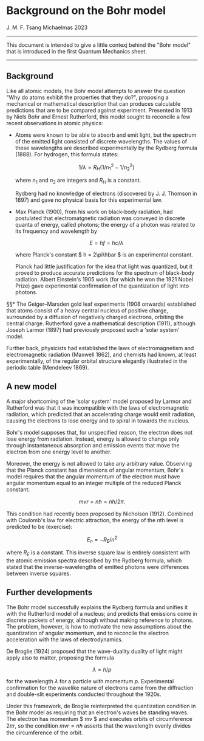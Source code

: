 # Background on the Bohr model

J. M. F. Tsang
Michaelmas 2023

---

This document is intended to give a little contexj behind the "Bohr
model" that is introduced in the first Quantum Mechanics sheet.

---


## Background

Like all atomic models, the Bohr model attempts to answer the question
"Why do atoms exhibit the properties that they do?", proposing a
mechanical or mathematical description that can produces calculable
predictions that are to be compared against experiment.  Presented in
1913 by Niels Bohr and Ernest Rutherford, this model sought to reconcile
a few recent observations in atomic physics:

* Atoms were known to be able to absorb and emit light, but the spectrum
    of the emitted light consisted of discrete wavelengths. The values
    of these wavelengths are described experimentally by the Rydberg
    formula (1888). For hydrogen, this formula states:

    $$ 1/\lambda = R_H ( 1/n_1^2 - 1 / n_2^2 ) $$

    where $n_1$ and $n_2$ are integers and $R_H$ is a constant.

    Rydberg had no knowledge of electrons (discovered by J. J. Thomson
    in 1897) and gave no physical basis for this experimental law.

* Max Planck (1900), from his work on black-body radiation, had
    postulated that electromatgnetic radiation was conveyed in discrete
    quanta of energy, called photons; the energy of a photon was related
    to its frequency and wavelength by

    $$ E = h f = h c / \lambda $$

    where Planck's constant $ h = 2\pi\hbar $ is an experimental
    constant.

    Planck had little justification for the idea that light was
    quantized, but it proved to produce accurate predictions for the
    spectrum of black-body radiation. Albert Einstein's 1905 work (for
    which he won the 1921 Nobel Prize) gave experimental confirmation of
    the quantization of light into photons.

§§* The Geiger–Marsden gold leaf experiments (1908 onwards)
    established that atoms consist of a heavy central nucleus of
    positive charge, surrounded by a diffusion of negatively charged
    electrons, orbiting the central charge. Rutherford gave a
    mathematical description (1911), although Joseph Larmor (1897) had
    previously proposed such a 'solar system' model.

Further back, physicists had established the laws of electromagnetism
and electromagnetic radiation (Maxwell 1862), and chemists had known, at
least experimentally, of the regular orbital structure elegantly
illustrated in the periodic table (Mendeleev 1869).


## A new model

A major shortcoming of the 'solar system' model proposed by Larmor and
Rutherford was that it was incompatible with the laws of electromagnetic
radiation, which predicted that an accelerating charge would emit
radiation, causing the electrons to lose energy and to spiral in towards
the nucleus.

Bohr's model supposes that, for unspecified reason, the electron does
not lose energy from radiation.  Instead, energy is allowed to change
only through instantaneous absorption and emission events that move the
electron from one energy level to another.

Moreover, the energy is not allowed to take any arbitrary value.
Observing that the Planck constant has dimensions of angular momentum,
Bohr's model requires that the angular momentum of the electron must
have angular momentum equal to an integer multiple of the reduced Planck
constant:

$$ m v r = n \hbar = n h / 2\pi . $$

This condition had recently been proposed by Nicholson (1912). Combined
with Coulomb's law for electric attraction, the energy of the $n$th
level is predicted to be (exercise):

$$ E_n = -R_E / n^2 $$

where $R_E$ is a constant. This inverse square law is entirely
consistent with the atomic emission spectra described by the Rydberg
formula, which stated that the inverse-wavelengths of emitted photons
were differences between inverse squares.


## Further developments

The Bohr model successfully explains the Rydberg formula and unifies it
with the Rutherford model of a nucleus; and predicts that emissions come
in discrete packets of energy, although without making reference to
photons. The problem, however, is how to motivate the new assumptions
about the quantization of angular momentum, and to reconcile the
electron acceleration with the laws of electrodynamics.

De Broglie (1924) proposed that the wave-duality duality of light might
apply also to matter, proposing the formula

$$ \lambda = h / p $$

for the wavelength $\lambda$ for a particle with momentum $p$.
Experimental confirmation for the wavelike nature of electrons came from
the diffraction and double-slit experiments conducted throughout the
1920s.

Under this framework, de Broglie reinterpreted the quantization
condition in the Bohr model as requiring that an electron's waves be
standing waves. The electron has momentum $ mv $ and executes orbits of
circumference $2 \pi r$, so the condition $mvr = n\hbar$ asserts that
the wavelength evenly divides the circumference of the orbit.

